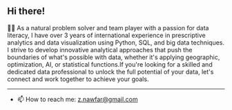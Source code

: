 
##  Hi there!

👩‍💻 As a natural problem solver and team player with a passion for data literacy, I have over 3 years of international experience in prescriptive analytics and data visualization using Python, SQL, and big data techniques. I strive to develop innovative analytical approaches that push the boundaries of what's possible with data, whether it's applying geographic, optimization, AI, or statistical functions.If you're looking for a skilled and dedicated data professional to unlock the full potential of your data, let's connect and work together to achieve your goals.
 
----------------------------------------------------------------------------------------------------------------------------------------------
- 📫 How to reach me:
 z.nawfar@gmail.com

<!---
znawfar/znawfar is a ✨ special ✨ repository because its `README.md` (this file) appears on your GitHub profile.
You can click the Preview link to take a look at your changes.
--->
